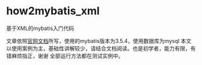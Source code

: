 # how2mybatis_xml
基于XML的mybatis入门代码

文章依照[官网文档](https://mybatis.org/mybatis-3/index.html)所写，使用的mybatis版本为3.5.4，使用数据库为mysql
本文以使用案例为主，基础性讲解较少，请结合文档阅读。也是初学者，能力有限，有错麻烦指正，谢谢
全部运行方法都在测试实例中。